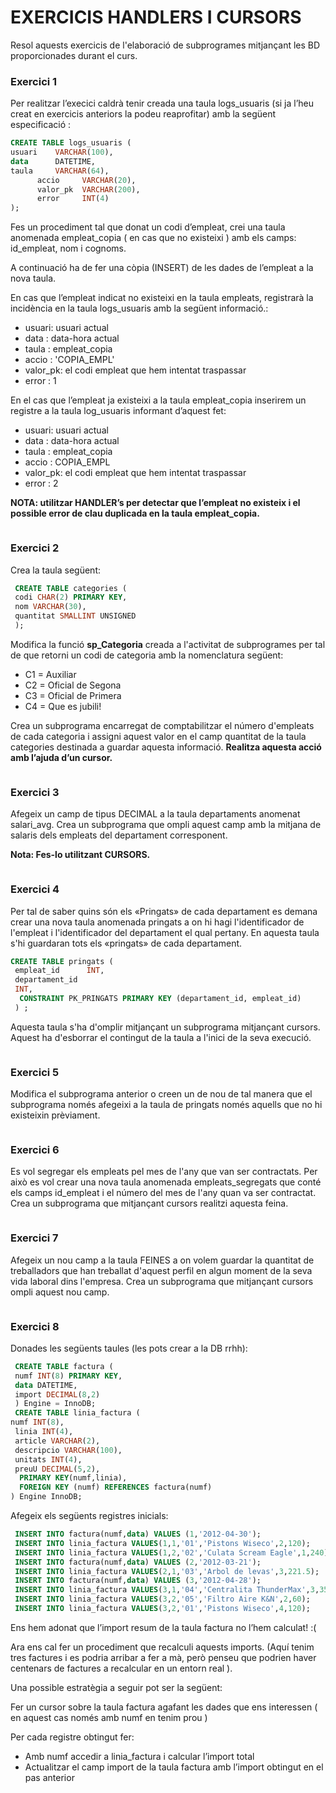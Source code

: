 # EXERCICIS HANDLERS I CURSORS
Resol aquests exercicis de l'elaboració de subprogrames mitjançant les BD proporcionades durant el curs.
### Exercici 1
Per realitzar l’execici caldrà tenir creada una taula logs_usuaris (si ja l’heu creat en exercicis anteriors la podeu reaprofitar) amb la següent especificació :
 ```sql
 CREATE TABLE logs_usuaris (
 usuari    VARCHAR(100),
 data      DATETIME,
 taula     VARCHAR(64),
       accio     VARCHAR(20),
       valor_pk  VARCHAR(200),
       error     INT(4)
 );

```
Fes un procediment tal que donat un codi d’empleat, crei una taula anomenada empleat_copia  ( en cas que no existeixi ) amb els camps: id_empleat, nom i cognoms. 

A continuació ha de fer una còpia (INSERT) de les dades de l’empleat a la nova taula. 

En cas que l’empleat indicat no existeixi en la taula empleats, registrarà la incidència en la taula logs_usuaris amb la següent informació.: 
- usuari: usuari actual
- data : data-hora actual
- taula : empleat_copia
- accio : 'COPIA_EMPL'
- valor_pk: el codi empleat que hem intentat traspassar
- error : 1

En el cas que l’empleat ja existeixi a la taula empleat_copia inserirem un
registre a la taula log_usuaris informant d’aquest fet:
- usuari: usuari actual
- data : data-hora actual
- taula : empleat_copia
- accio : COPIA_EMPL
- valor_pk: el codi empleat que hem intentat traspassar
- error : 2

**NOTA: utilitzar HANDLER’s per detectar que l’empleat no existeix i el possible error de clau duplicada en la taula empleat_copia.**

```sql

```

### Exercici 2
Crea la taula següent:
```sql
 CREATE TABLE categories (
 codi CHAR(2) PRIMARY KEY,
 nom VARCHAR(30),
 quantitat SMALLINT UNSIGNED
 );
```
Modifica la funció **sp_Categoria** creada a l'activitat de subprogrames per tal de que retorni un codi de categoria amb la nomenclatura següent:
- C1 = Auxiliar
- C2 = Oficial de Segona
- C3 = Oficial de Primera
- C4 = Que es jubili!

Crea un subprograma encarregat de comptabilitzar el número d'empleats de cada categoria i assigni aquest valor en el camp quantitat de la taula categories destinada a guardar aquesta informació. 
**Realitza aquesta acció amb l’ajuda d’un cursor.**

```sql

```

### Exercici 3
Afegeix un camp de tipus DECIMAL  a la taula departaments anomenat salari_avg.
Crea un subprograma que ompli aquest camp amb la mitjana de salaris dels empleats del departament corresponent.

**Nota: Fes-lo utilitzant CURSORS.**

```sql

```
### Exercici 4
Per tal de saber quins són els «Pringats» de cada departament es demana crear una nova taula anomenada pringats a on hi hagi l'identificador de l'empleat i l'identificador del departament el qual pertany. 
En aquesta taula s'hi guardaran tots els «pringats» de cada departament.
```sql
CREATE TABLE pringats (
 empleat_id      INT,
 departament_id
 INT,
  CONSTRAINT PK_PRINGATS PRIMARY KEY (departament_id, empleat_id)
 ) ;
```
Aquesta taula s'ha d'omplir mitjançant un subprograma mitjançant cursors. Aquest ha d'esborrar el contingut de la taula a l'inici de la seva execució. 
```sql

```

### Exercici 5
Modifica el subprograma anterior o creen un de nou de tal manera que el subprograma només afegeixi a la taula de pringats només aquells que no hi existeixin prèviament.
```sql

```

### Exercici 6
 Es vol segregar els empleats pel mes de l'any que van ser contractats. 
 Per això es vol crear una nova taula anomenada empleats_segregats que conté els camps id_empleat i el número del mes de l'any quan va ser contractat. 
 Crea un subprograma que mitjançant cursors realitzi aquesta feina.
```sql

```

### Exercici 7
Afegeix un nou camp a la taula FEINES a on volem guardar la quantitat de treballadors que han treballat d'aquest perfil en algun moment de la seva vida laboral dins l'empresa. 
Crea un subprograma que mitjançant cursors ompli aquest nou camp.
```sql

```

### Exercici 8
Donades les següents taules (les pots crear a la DB rrhh):
```sql
 CREATE TABLE factura (
 numf INT(8) PRIMARY KEY,
 data DATETIME,
 import DECIMAL(8,2)
 ) Engine = InnoDB;
 CREATE TABLE linia_factura ( 
numf INT(8),
 linia INT(4),
 article VARCHAR(2),
 descripcio VARCHAR(100),
 unitats INT(4),
 preuU DECIMAL(5,2),
  PRIMARY KEY(numf,linia),
  FOREIGN KEY (numf) REFERENCES factura(numf)  
) Engine InnoDB;
```
 Afegeix els següents registres inicials:
```sql
 INSERT INTO factura(numf,data) VALUES (1,'2012-04-30');
 INSERT INTO linia_factura VALUES(1,1,'01','Pistons Wiseco',2,120);
 INSERT INTO linia_factura VALUES(1,2,'02','Culata Scream Eagle',1,240);
 INSERT INTO factura(numf,data) VALUES (2,'2012-03-21');
 INSERT INTO linia_factura VALUES(2,1,'03','Arbol de levas',3,221.5);
 INSERT INTO factura(numf,data) VALUES (3,'2012-04-28');
 INSERT INTO linia_factura VALUES(3,1,'04','Centralita ThunderMax',3,355);
 INSERT INTO linia_factura VALUES(3,2,'05','Filtro Aire K&N',2,60);
 INSERT INTO linia_factura VALUES(3,2,'01','Pistons Wiseco',4,120);
```
Ens hem adonat que l’import resum de la taula factura no l’hem calculat! :(

Ara ens cal fer un procediment que recalculi aquests imports. (Aquí tenim tres factures i es podria arribar a fer a mà, però penseu que podrien haver centenars de factures a recalcular en un entorn real ).

Una possible estratègia a seguir pot ser la següent:

Fer un cursor sobre la taula factura agafant les dades que ens interessen ( en aquest cas només amb numf en tenim prou )

Per cada registre obtingut fer:
- Amb numf accedir a linia_factura i calcular l’import total
- Actualitzar el camp import de la taula factura  amb l’import obtingut en el pas anterior
```sql

```
